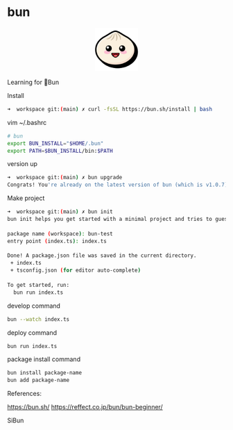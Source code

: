 # bun

<p align="center">
    <img alt="Bun" src="./img/logo-square.jpg" width="100" />
</p>

Learning for 🍞Bun

Install

```bash
➜  workspace git:(main) ✗ curl -fsSL https://bun.sh/install | bash
```

vim ~/.bashrc

```bash
# bun
export BUN_INSTALL="$HOME/.bun"
export PATH=$BUN_INSTALL/bin:$PATH
```

version up

```bash
➜  workspace git:(main) ✗ bun upgrade
Congrats! You're already on the latest version of bun (which is v1.0.7)upgrade
```

Make project

```bash
➜  workspace git:(main) ✗ bun init
bun init helps you get started with a minimal project and tries to guess sensible defaults. Press ^C anytime to quit

package name (workspace): bun-test
entry point (index.ts): index.ts

Done! A package.json file was saved in the current directory.
 + index.ts
 + tsconfig.json (for editor auto-complete)

To get started, run:
  bun run index.ts
```

develop command

```bash
bun --watch index.ts
```

deploy command

```bash
bun run index.ts
```

package install command

```bash
bun install package-name
bun add package-name
```

References:

https://bun.sh/
https://reffect.co.jp/bun/bun-beginner/

SiBun
